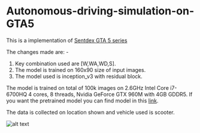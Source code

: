 # Autonomous-driving-simulation-on-GTA5

This is a implementation of [Sentdex GTA 5 series](https://www.youtube.com/watch?v=ks4MPfMq8aQ&list=PLQVvvaa0QuDeETZEOy4VdocT7TOjfSA8a)

The changes made are: -
1. Key combination used are [W,WA,WD,S].
2. The model is trained on 160x90 size of input images.
3. The model used is inception_v3 with residual block.

The model is trained on total of 100k images on 2.6GHz Intel Core i7-6700HQ 4 cores, 8 threads, Nvidia GeForce GTX 960M with 4GB GDDR5.
If you want the pretrained model you can find model in this [link](https://drive.google.com/drive/folders/1OsrTovUDXBRdQ5O_bpJ0z-1UhKa2mvAB?usp=sharing).

The data is collected on location shown and vehicle used is scooter.

![alt text](https://raw.githubusercontent.com/srsawant34/Autonomous-driving-simulation-on-GTA5/edit/master/mapgta.jpeg)

